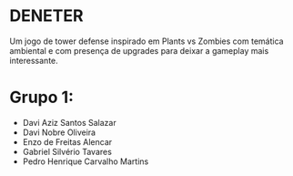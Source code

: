 # DENETER

Um jogo de tower defense inspirado em Plants vs Zombies com temática ambiental e com presença de upgrades para deixar a gameplay mais interessante.

# Grupo 1:
- Davi Aziz Santos Salazar
- Davi Nobre Oliveira
- Enzo de Freitas Alencar
- Gabriel Silvério Tavares
- Pedro Henrique Carvalho Martins
